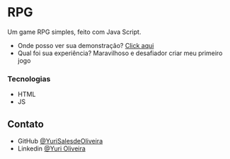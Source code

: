 # RPG
Um game RPG simples, feito com Java Script.

- Onde posso ver sua demonstração? [Click aqui](https://yurisalesdeoliveira.github.io/RPG/)
- Qual foi sua experiência? Maravilhoso e desafiador criar meu primeiro jogo

### Tecnologias

- HTML
- JS

## Contato

- GitHub [@YuriSalesdeOliveira](https://github.com/YuriSalesdeOliveira)
- Linkedin [@Yuri Oliveira](https://www.linkedin.com/in/yuri-oliveira-0703801a2/)

